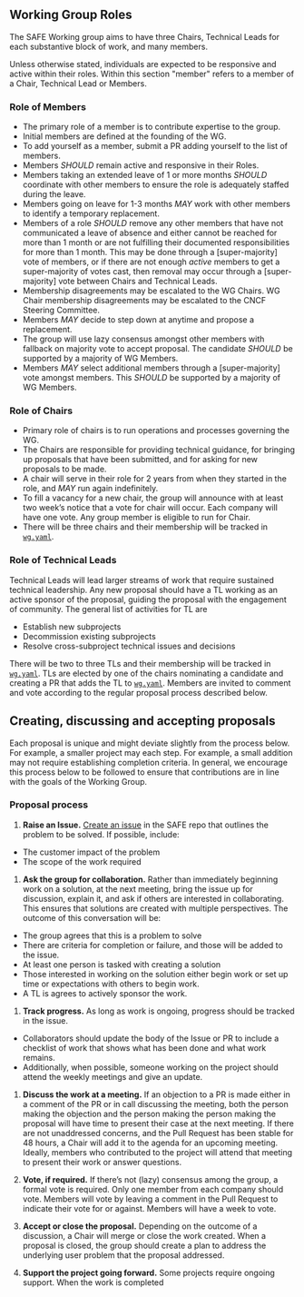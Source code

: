 
## Working Group Roles

The SAFE Working group aims to have three Chairs, Technical Leads for each substantive block of work, and many members.

Unless otherwise stated, individuals are expected to be responsive and active within
their roles.  Within this section "member" refers to a member of a Chair, Technical Lead or
Members.

### Role of Members
- The primary role of a member is to contribute expertise to the group.
- Initial members are defined at the founding of the WG.
- To add yourself as a member, submit a PR adding yourself to the list of members.
- Members *SHOULD* remain active and responsive in their Roles.
- Members taking an extended leave of 1 or more months *SHOULD* coordinate with other members to ensure the role is adequately staffed during the leave.
- Members going on leave for 1-3 months *MAY* work with other members to identify a temporary replacement.
- Members of a role *SHOULD* remove any other members that have not communicated a leave of absence and either cannot be reached for more than 1 month or are not fulfilling their documented responsibilities for more than 1 month. This may be done through a [super-majority] vote of members, or if there are not enough *active* members to get a super-majority of votes cast, then removal may occur through a [super-majority] vote between Chairs and Technical Leads.
- Membership disagreements may be escalated to the WG Chairs.  WG Chair membership disagreements may be escalated to the CNCF Steering Committee.
- Members *MAY* decide to step down at anytime and propose a replacement.  
- The group will use lazy consensus amongst other members with fallback on majority vote to accept proposal.  The candidate *SHOULD* be supported by a majority of WG Members.
- Members *MAY* select additional members through a [super-majority] vote amongst members. This *SHOULD* be supported by a majority of WG Members.

### Role of Chairs

* Primary role of chairs is to run operations and processes governing the WG.
* The Chairs are responsible for providing technical guidance, for bringing up proposals that have been submitted, and for asking for new proposals to be made.
* A chair will serve in their role for 2 years from when they started in the role, and *MAY* run again indefinitely.
* To fill a vacancy for a new chair, the group will announce with at least two week’s notice that a vote for chair will occur. Each company will have one vote. Any group member is eligible to run for Chair.
* There will be three chairs and their membership will be tracked in [`wg.yaml`]().


### Role of Technical Leads

Technical Leads will lead larger streams of work that require sustained technical leadership. Any new proposal should have a TL working as an active sponsor of the proposal, guiding the proposal with the engagement of community. The general list of activities for TL are
  - Establish new subprojects
  - Decommission existing subprojects
  - Resolve cross-subproject technical issues and decisions

There will be two to three TLs and their membership will be tracked in [`wg.yaml`](). TLs are elected by one of the chairs nominating a candidate and creating a PR that adds the TL to [`wg.yaml`](). Members are invited to comment and vote according to the regular proposal process described below.

## Creating, discussing and accepting proposals

Each proposal is unique and might deviate slightly from the process below. For example, a smaller project may each step. For example, a small addition may not require establishing completion criteria. In general, we encourage this process below to be followed to ensure that contributions are in line with the goals of the Working Group.
### Proposal process

1. **Raise an Issue.** [Create an issue](https://github.com/cn-security/safe/issues/new) in the SAFE repo that outlines the problem to be solved. If possible, include:
  * The customer impact of the problem
  * The scope of the work required

1. **Ask the group for collaboration.** Rather than immediately beginning work on a solution, at the next meeting, bring the issue up for discussion, explain it, and ask if others are interested in collaborating. This ensures that solutions are created with multiple perspectives. The outcome of this conversation will be:
  * The group agrees that this is a problem to solve
  * There are criteria for completion or failure, and those will be added to the issue.
  * At least one person is tasked with creating a solution
  * Those interested in working on the solution either begin work or set up time or expectations with others to begin work.
  * A TL is agrees to actively sponsor the work.

1. **Track progress.** As long as work is ongoing, progress should be tracked in the issue.   
  * Collaborators should update the body of the Issue or PR to include a checklist of work that shows what has been done and what work remains.
  * Additionally, when possible, someone working on the project should attend the weekly meetings and give an update.

1. **Discuss the work at a meeting.** If an objection to a PR is made either in a comment of the PR or in call discussing the meeting, both the person making the objection and the person making the person making the proposal will have time to present their case at the next meeting. If there are not unaddressed concerns, and the Pull Request has been stable for 48 hours, a Chair will add it to the agenda for an upcoming meeting. Ideally, members who contributed to the project will attend that meeting to present their work or answer questions.

1. **Vote, if required.** If there’s not (lazy) consensus among the group, a formal vote is required. Only one member from each company should vote. Members will vote by leaving a comment in the Pull Request to indicate their vote for or against. Members will have a week to vote.

1. **Accept or close the proposal.** Depending on the outcome of a discussion, a Chair will merge or close the work created. When a proposal is closed, the group should create a plan to address the underlying user problem that the proposal addressed.

1. **Support the project going forward.** Some projects require ongoing support. When the work is completed
